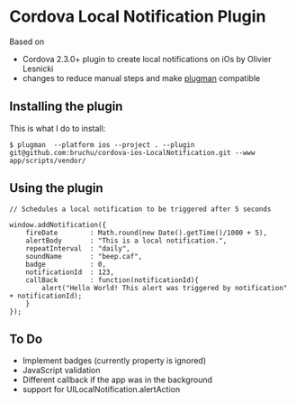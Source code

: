 Cordova Local Notification Plugin
=================================

Based on 

- Cordova 2.3.0+ plugin to create local notifications on iOs by Olivier Lesnicki 
- changes to reduce manual steps and make [plugman](https://github.com/apache/cordova-plugman) compatible


Installing the plugin
---------------------

This is what I do to install:

    $ plugman  --platform ios --project . --plugin git@github.com:bruchu/cordova-ios-LocalNotification.git --www app/scripts/vendor/

Using the plugin
----------------

	// Schedules a local notification to be triggered after 5 seconds

    window.addNotification({
		fireDate        : Math.round(new Date().getTime()/1000 + 5),
		alertBody       : "This is a local notification.",
		repeatInterval  : "daily",
		soundName       : "beep.caf",
		badge           : 0,
		notificationId  : 123,
		callBack        : function(notificationId){ 
			alert("Hello World! This alert was triggered by notification" + notificationId); 
		}    		
	});


To Do
-----
- Implement badges (currently property is ignored)
- JavaScript validation
- Different callback if the app was in the background
- support for UILocalNotification.alertAction
